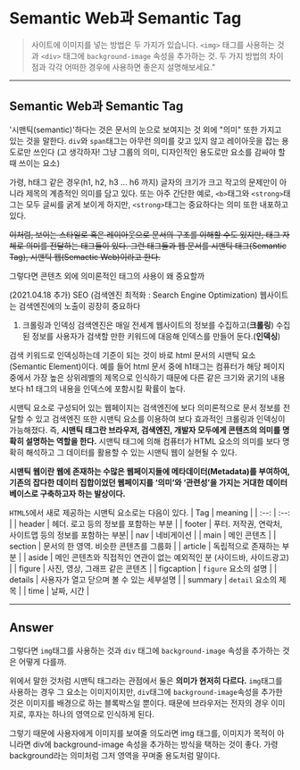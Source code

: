 # Semantic Web과 Semantic Tag

> 사이트에 이미지를 넣는 방법은 두 가지가 있습니다. 
`<img>` 태그를 사용하는 것과 `<div>` 태그에 `background-image` 속성을 추가하는 것. 
두 가지 방법의 차이점과 각각 어떠한 경우에 사용하면 좋은지 설명해보세요."

---

## Semantic Web과 Semantic Tag

'시맨틱(semantic)'하다는 것은 문서의 눈으로 보여지는 것 외에 "의미" 또한 가지고 있는 것을 말한다.
`div`와 `span`태그는 아무런 의미를 갖고 있지 않고 레이아웃을 잡는 용도로만 쓰인다 (고 생각하자! 그냥 그룹의 의미, 디자인적인 용도로만 요소를 감싸야 할 때 쓰이는 요소)

가령, h태그 같은 경우(h1, h2, h3 ... h6 까지) 글자의 크기가 크고 작고의 문제만이 아니라 제목의 계층적인 의미를 담고 있다.
또는 아주 간단한 예로, `<b>`태그와 `<strong>`태그는 모두 글씨를 굵게 보이게 하지만, `<strong>`태그는 중요하다는 의미 또한 내포하고 있다.

~~이처럼, 보이는 스타일로 혹은 레이아웃으로 문서의 구조를 이해할 수도 있지만, 태그 자체로 의미를 전달하는 태그들이 있다.
그런 태그들과 웹 문서를 시맨틱 태그(Semantic Tag), 시맨틱 웹(Semactic Web)이라고 한다.~~

그렇다면 콘텐츠 외에 의미론적인 태그의 사용이 왜 중요할까

(2021.04.18 추가)
SEO (검색엔진 최적화 : Search Engine Optimization)
웹사이트는 검색엔진에의 노출이 굉장히 중요하다

1. 크롤링과 인덱싱
검색엔진은 매일 전세계 웹사이트의 정보를 수집하고(**크롤링**) 수집된 정보를 사용자가 검색할 만한 키워드에 대응해 인덱스를 만들어 둔다.(**인덱싱**)

검색 키워드로 인덱싱하는데 기준이 되는 것이 바로 html 문서의 시맨틱 요소(Semantic Element)이다. 예를 들어 html 문서 중에 h1태그는 컴퓨터가 해당 페이지 중에서
가장 높은 상위레벨의 제목으로 인식하기 때문에 다른 같은 크기와 굵기의 내용보다 h1 태그의 내용을 인덱스에 포함시킬 확률이 높다.

시맨틱 요소로 구성되어 있는 웹페이지는 검색엔진에 보다 의미론적으로 문서 정보를 전달할 수 있고 검색엔진 또한 시맨틱 요소를 이용하여 보다 효과적인 크롤링과 인덱싱이 가능해졌다. 즉, **시맨틱 태그란 브라우저, 검색엔진, 개발자 모두에게 콘텐츠의 의미를 명확히 설명하는 역할을 한다.** 시맨틱 태그에 의해 컴퓨터가 HTML 요소의 의미를 보다 명확히 해석하고 그 데이터를 활용할 수 있는 시맨틱 웹이 실현될 수 있다.

**시맨틱 웹이란 웹에 존재하는 수많은 웹페이지들에 메타데이터(Metadata)를 부여하여, 기존의 잡다한 데이터 집합이었던 웹페이지를 ‘의미’와 ‘관련성’을 가지는 거대한 데이터베이스로 구축하고자 하는 발상이다.**

`HTML5`에서 새로 제공하는 시맨틱 요소로는 다음이 있다.
| Tag | meaning |
| :--: | :--: |
| header | 헤더. 로고 등의 정보를 포함하는 부분 |
| footer | 푸터. 저작권, 연락처, 사이트맵 등의 정보를 포함하는 부분|
| nav | 네비게이션 |
| main | 메인 콘텐츠 |
| section | 문서의 한 영역. 비슷한 콘텐츠를 그룹화 |
| article | 독립적으로 존재하는 부분 |
| aside | 메인 콘텐츠와 직접적인 연관이 없는 예외적인 분 (사이드바, 사이드광고) |
| figure | 사진, 영상, 그래프 같은 콘텐츠 |
| figcaption | `figure` 요소의 설명 |
| details | 사용자가 열고 닫으며 볼 수 있는 세부설명 |
| summary | `detail` 요소의 제목 |
| time | 날짜, 시간 |


---

## Answer

그렇다면 `img`태그를 사용하는 것과 `div` 태그에 `background-image` 속성을 추가하는 것은 어떻게 다를까.

위에서 말한 것처럼 시맨틱 태그라는 관점에서 둘은 **의미가 현저히 다르다.**
`img`태그를 사용하는 경우 그 요소는 이미지이지만, `div`태그에 `background-image`속성을 추가한 것은 이미지를 배경으로 하는 블록박스일 뿐이다.
때문에 브라우저는 전자의 경우 이미지로, 후자는 하나의 영역으로 인식하게 된다.

그렇기 때문에 사용자에게 이미지를 보여줄 의도라면 img 태그를, 이미지가 목적이 아니라면 div에 background-image 속성을 추가하는 방식을 택하는 것이 좋다.
가령 background라는 의미처럼 그저 영역을 꾸며줄 용도처럼 말이다.
